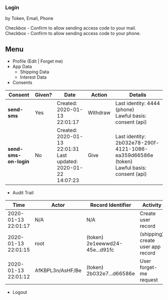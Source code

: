 
### Login
by Token, Email, Phone

Checkbox - Confirm to allow sending access code to your mail.
<br/>Checkbox - Confirm to allow sending access code to your phone.

## Menu

- Profile (Edit | Forget me)
- App Data
  - Shipping Data
  - Interest Data
- Consents

|  Consent 	| Given?  |  Date	                          | Action    |  Details     |
|---	      |---	    |---	                            |---	      |---	      |
| **send-sms**  <br/>	| Yes	    | Created: 2020-01-13 22:01:17  	| Withdraw 	| Last identity: 4444 (phone) <br/> Lawful basis: consent (api) |
| **send-sms-on-login**  	|  No 	|  Created: 2020-01-13 22:01:31 <br/> Last updated: 2020-01-22 14:07:23 	| Give 	| Last identity: 2b032e78-290f-4121-1086-ea359d66586e (token) <br/> Lawful basis: consent (api) |


- Audit Trail

| Time  	|  Actor 	| Record Identifier 	| Activity   	| Audit Id | Details  	|
|---	|---	|---	|---	|---	|---	|
| 2020-01-13 <br/> 22:01:17  	| N/A  	|  N/A 	|  Create user record 	| 2e195464-45e...d91fc 	| [...] |
| 2020-01-13 <br/> 22:01:15  	| root  	|  (token) 2e1eewwd24-45e...d91fc 	|  (shipping) create user app record 	| 2e195464-45e...d9123 	| [...] |
| 2020-01-13 <br/> 22:01:12  	| AfKBPL3n/AsHF/Be  	|  (token) 2b032e7...d66586e 	|  User forget-me request	| 2e195464-45e...d9345 	| |


- Logout
